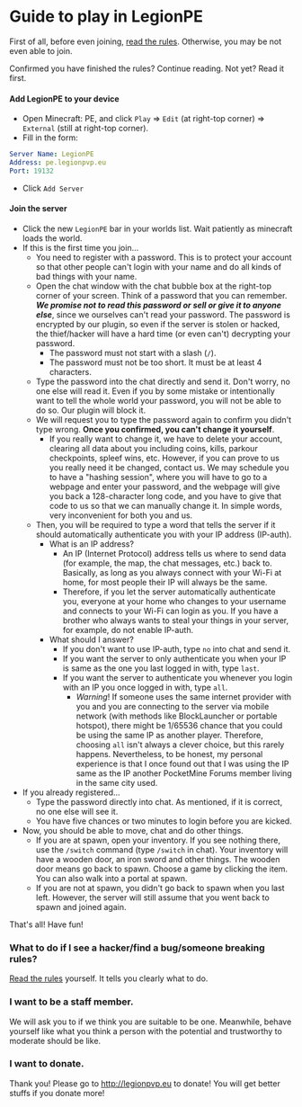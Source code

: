 Guide to play in LegionPE
===
First of all, before even joining, [read the rules](rules.md). Otherwise, you may be not even able to join.

Confirmed you have finished the rules? Continue reading. Not yet? Read it first.

#### Add LegionPE to your device
* Open Minecraft: PE, and click `Play` => `Edit` (at right-top corner) => `External` (still at right-top corner).
* Fill in the form:
```yaml
Server Name: LegionPE
Address: pe.legionpvp.eu
Port: 19132
```
* Click `Add Server`

#### Join the server
* Click the new `LegionPE` bar in your worlds list. Wait patiently as minecraft loads the world.
* If this is the first time you join...
  * You need to register with a password. This is to protect your account so that other people can't login with your name and do all kinds of bad things with your name.
  * Open the chat window with the chat bubble box at the right-top corner of your screen. Think of a password that you can remember. **_We promise not to read this password or sell or give it to anyone else_**, since we ourselves can't read your password. The password is encrypted by our plugin, so even if the server is stolen or hacked, the thief/hacker will have a hard time (or even can't) decrypting your password.
    * The password must not start with a slash (`/`).
    * The password must not be too short. It must be at least 4 characters.
  * Type the password into the chat directly and send it. Don't worry, no one else will read it. Even if you by some mistake or intentionally want to tell the whole world your password, you will not be able to do so. Our plugin will block it.
  * We will request you to type the password again to confirm you didn't type wrong. **Once you confirmed, you can't change it yourself**. 
    * If you really want to change it, we have to delete your account, clearing all data about you including coins, kills, parkour checkpoints, spleef wins, etc. However, if you can prove to us you really need it be changed, contact us. We may schedule you to have a "hashing session", where you will have to go to a webpage and enter your password, and the webpage will give you back a 128-character long code, and you have to give that code to us so that we can manually change it. In simple words, very inconvenient for both you and us.
  * Then, you will be required to type a word that tells the server if it should automatically authenticate you with your IP address (IP-auth).
    * What is an IP address?
      * An IP (Internet Protocol) address tells us where to send data (for example, the map, the chat messages, etc.) back to. Basically, as long as you always connect with your Wi-Fi at home, for most people their IP will always be the same.
      * Therefore, if you let the server automatically authenticate you, everyone at your home who changes to your username and connects to your Wi-Fi can login as you. If you have a brother who always wants to steal your things in your server, for example, do not enable IP-auth.
    * What should I answer?
      * If you don't want to use IP-auth, type `no` into chat and send it.
      * If you want the server to only authenticate you when your IP is same as the one you last logged in with, type `last`.
      * If you want the server to authenticate you whenever you login with an IP you once logged in with, type `all`.
        * _Warning_! If someone uses the same internet provider with you and you are connecting to the server via mobile network (with methods like BlockLauncher or portable hotspot), there might be 1/65536 chance that you could be using the same IP as another player. Therefore, choosing `all` isn't always a clever choice, but this rarely happens. Nevertheless, to be honest, my personal experience is that I once found out that I was using the IP same as the IP another PocketMine Forums member living in the same city used.
* If you already registered...
  * Type the password directly into chat. As mentioned, if it is correct, no one else will see it.
  * You have five chances or two minutes to login before you are kicked.
* Now, you should be able to move, chat and do other things.
  * If you are at spawn, open your inventory. If you see nothing there, use the `/switch` command (type `/switch` in chat). Your inventory will have a wooden door, an iron sword and other things. The wooden door means go back to spawn. Choose a game by clicking the item. You can also walk into a portal at spawn.
  * If you are not at spawn, you didn't go back to spawn when you last left. However, the server will still assume that you went back to spawn and joined again.

That's all! Have fun!

### What to do if I see a hacker/find a bug/someone breaking rules?
[Read the rules](info.md) yourself. It tells you clearly what to do.

### I want to be a staff member.
We will ask you to if we think you are suitable to be one. Meanwhile, behave yourself like what you think a person with the potential and trustworthy to moderate should be like.

### I want to donate.
Thank you! Please go to http://legionpvp.eu to donate! You will get better stuffs if you donate more!
